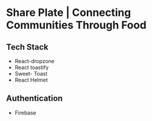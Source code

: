 # Share Plate | Connecting Communities Through Food

## Tech Stack
- React-dropzone
- React toastify
- Sweet- Toast
- React Helmet

## Authentication
- Firebase
